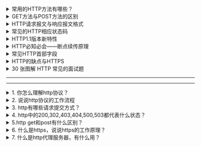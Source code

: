 <details>
<summary>常用的HTTP方法有哪些？</summary>

GET： 用于请求访问已经被URI（统一资源标识符）识别的资源，可以通过URL传参给服务器

POST：用于传输信息给服务器，主要功能与GET方法类似，但一般推荐使用POST方式。

PUT： 传输文件，报文主体中包含文件内容，保存到对应URI位置。

HEAD： 获得报文首部，与GET方法类似，只是不返回报文主体，一般用于验证URI是否有效。

DELETE：删除文件，与PUT方法相反，删除对应URI位置的文件。

OPTIONS：查询相应URI支持的HTTP方法。

</details>

<details>
<summary>GET方法与POST方法的区别</summary>

[程序员：我终于知道post和get的区别](https://www.jianshu.com/p/2e2c064f1a8b)

[为什么请求时,需要使用URLEncode做encode转码操作](https://blog.csdn.net/u013833031/article/details/78828539)


区别一：

get重点在从服务器上获取资源，post重点在向服务器发送数据；

区别二：

get传输数据是通过URL请求，以field（字段）= value的形式，置于URL后，并用"?"连接，多个请求数据间用"&"连接，如http://127.0.0.1/Test/login.action?name=admin&password=admin，这个过程用户是可见的；

post传输数据通过Http的post机制，将字段与对应值封存在请求实体中发送给服务器，这个过程对用户是不可见的；

区别三：

Get传输的数据量小，因为受URL长度限制，但效率较高；

Post可以传输大量数据，所以上传文件时只能用Post方式；

区别四：

get是不安全的，因为URL是可见的，可能会泄露私密信息，如密码等；

post较get安全性较高；

区别五：

get方式只能支持ASCII字符，向服务器传的中文字符可能会乱码。

post支持标准字符集，可以正确传递中文字符。

</details>

<details>
<summary>HTTP请求报文与响应报文格式</summary>

请求报文包含三部分：

a、请求行：包含请求方法、URI、HTTP版本信息

b、请求首部字段

c、请求内容实体

响应报文包含三部分：

a、状态行：包含HTTP版本、状态码、状态码的原因短语

b、响应首部字段

c、响应内容实体

</details>

<details>
<summary>常见的HTTP相应状态码</summary>

200：请求被正常处理

204：请求被受理但没有资源可以返回

206：客户端只是请求资源的一部分，服务器只对请求的部分资源执行GET方法，相应报文中通过Content-Range指定范围的资源。

301：永久性重定向

302：临时重定向

303：与302状态码有相似功能，只是它希望客户端在请求一个URI的时候，能通过GET方法重定向到另一个URI上

304：发送附带条件的请求时，条件不满足时返回，与重定向无关

307：临时重定向，与302类似，只是强制要求使用POST方法

400：请求报文语法有误，服务器无法识别

401：请求需要认证

403：请求的对应资源禁止被访问

404：服务器无法找到对应资源

500：服务器内部错误

503：服务器正忙

</details>

<details>
<summary>HTTP1.1版本新特性</summary>

a、默认持久连接节省通信量，只要客户端服务端任意一端没有明确提出断开TCP连接，就一直保持连接，可以发送多次HTTP请求

b、管线化，客户端可以同时发出多个HTTP请求，而不用一个个等待响应

c、断点续传原理

</details>

<details>
<summary>HTTP必知必会——断点续传原理</summary>

要实现断点续传的功能，通常都需要客户端记录下当前的下载进度，并在需要续传的时候通知服务端本次需要下载的内容片段。

HTTP1.1协议（RFC2616）中定义了断点续传相关的HTTP头 Range和Content-Range字段，一个最简单的断点续传实现大概如下： 

  1.客户端下载一个1024K的文件，已经下载了其中512K 
  
  2. 网络中断，客户端请求续传，因此需要在HTTP头中申明本次需要续传的片段： 
  
    Range:bytes=512000- 
    
    这个头通知服务端从文件的512K位置开始传输文件 
  
  3. 服务端收到断点续传请求，从文件的512K位置开始传输，并且在HTTP头中增加： 
    
     Content-Range:bytes 512000-/1024000 
     
     并且此时服务端返回的HTTP状态码应该是206，而不是200。 

但是在实际场景中，会出现一种情况，即在终端发起续传请求时，URL对应的文件内容在服务端已经发生变化，此时续传的数据肯定是错误的。如何解决这个问题了？显然此时我们需要有一个标识文件唯一性的方法。在RFC2616中也有相应的定义，比如实现Last-Modified来标识文件的最后修改时间，这样即可判断出续传文件时是否已经发生过改动。同时RFC2616中还定义有一个ETag的头，可以使用ETag头来放置文件的唯一标识，比如文件的MD5值。

终端在发起续传请求时应该在HTTP头中申明If-Match 或者If-Modified-Since 字段，帮助服务端判别文件变化。 

另外RFC2616中同时定义有一个If-Range头，终端如果在续传是使用If-Range。If-Range中的内容可以为最初收到的ETag头或者是Last-Modfied中的最后修改时候。服务端在收到续传请求时，通过If-Range中的内容进行校验，校验一致时返回206的续传回应，不一致时服务端则返回200回应，回应的内容为新的文件的全部数据。

[HTTP必知必会——断点续传原理](https://blog.csdn.net/zhangliangzi/article/details/51348755)

[HTTP文件断点续传原理解析(源码)](https://blog.csdn.net/Awenyini/article/details/77898704)

</details>

<details>
<summary>常见HTTP首部字段</summary>

a、通用首部字段（请求报文与响应报文都会使用的首部字段）

  Date：创建报文时间
  
  Connection：连接的管理
  
  Cache-Control：缓存的控制
  
  Transfer-Encoding：报文主体的传输编码方式
b、请求首部字段（请求报文会使用的首部字段）
  
  Host：请求资源所在服务器
  
  Accept：可处理的媒体类型
  
  Accept-Charset：可接收的字符集
  
  Accept-Encoding：可接受的内容编码
  
  Accept-Language：可接受的自然语言
  
c、响应首部字段（响应报文会使用的首部字段）
  
  Accept-Ranges：可接受的字节范围
  
  Location：令客户端重新定向到的URI
  
  Server：HTTP服务器的安装信息
  
d、实体首部字段（请求报文与响应报文的的实体部分使用的首部字段）
  
  Allow：资源可支持的HTTP方法
  
  Content-Type：实体主类的类型
  
  Content-Encoding：实体主体适用的编码方式
  
  Content-Language：实体主体的自然语言
  
  Content-Length：实体主体的的字节数
  
  Content-Range：实体主体的位置范围，一般用于发出部分请求时使用

</details>

<details>
<summary>HTTP的缺点与HTTPS</summary>

a、通信使用明文不加密，内容可能被窃听

b、不验证通信方身份，可能遭到伪装

c、无法验证报文完整性，可能被篡改

HTTPS就是HTTP加上加密处理（一般是SSL安全通信线路）+认证+完整性保护

</details>

<details>
<summary>30 张图解 HTTP 常见的面试题</summary>

* [硬核！30 张图解 HTTP 常见的面试题](https://mp.weixin.qq.com/s/FJGKObVnU61ve_ioejLrtw)

</details>































---
---

<details>
<summary>1. 你怎么理解http协议？</summary>

</details>

<details>
<summary>2. 说说http协议的工作流程</summary>


</details>

<details>
<summary>3. http有哪些请求提交方式？</summary>



</details>

<details>
<summary>4. http中的200,302,403,404,500,503都代表什么状态？</summary>


</details>

<details>
<summary>5.http get和post有什么区别？</summary>


</details>

<details>
<summary> 6. 什么是https，说说https的工作原理？</summary>



</details>

<details>
<summary>7. 什么是http代理服务器，有什么用？</summary>


</details>



